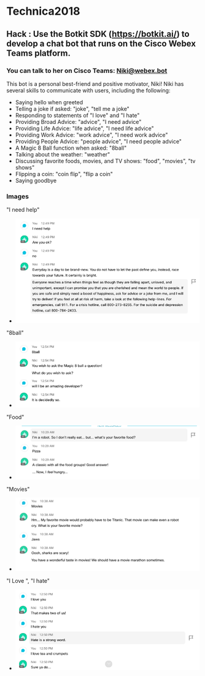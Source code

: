 # Technica2018


## Hack : Use the Botkit SDK (https://botkit.ai/) to develop a chat bot that runs on the Cisco Webex Teams platform.

### You can talk to her on Cisco Teams: Niki@webex.bot

This bot is a personal best-friend and positive motivator, Niki! Niki has several skills to communicate with users, including the following:
* Saying hello when greeted
* Telling a joke if asked: "joke", "tell me a joke"
* Responding to statements of "I love" and "I hate"
* Providing Broad Advice: "advice", "I need advice"
* Providing Life Advice: "life advice", "I need life advice"
* Providing Work Advice: "work advice", "I need work advice"
* Providing People Advice: "people advice", "I need people advice"
* A Magic 8 Ball function when asked: "8ball"
* Talking about the weather: "weather"
* Discussing favorite foods, movies, and TV shows: "food", "movies", "tv shows"
* Flipping a coin: "coin flip", "flip a coin"
* Saying goodbye


### Images

"I need help"
* ![alt text](./images/help.png "Help")

"8ball"
* ![alt text](./images/8ball.png "8Ball")

"Food"
* ![alt text](./images/food.png "Food")

"Movies"
* ![alt text](./images/movies.png "Movies")

"I Love ", "I hate"
* ![alt text](./images/lovehate.png "Love and Hate")
